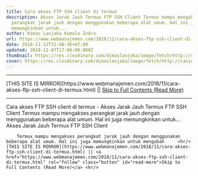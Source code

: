 ```yaml
---
title: Cara akses FTP SSH client di termux
description: Akses Jarak Jauh Termux FTP SSH Client Termux mampu mengakses
  perangkat jarak jauh dengan menggunakan beberapa alat umum. Hal ini juga
  memungkinkan untuk...
author: Dimas Lanjaka Kumala Indra
url: https://www.webmanajemen.com/2018/11/cara-akses-ftp-ssh-client-di-termux.html
date: 2018-11-12T12:48:36+07:00
updated: 2018-11-07T17:08:00.000Z
thumbnail: https://res.cloudinary.com/dimaslanjaka/image/fetch/http://caninechronicle.com/wp-content/uploads/2012/09/FTP-icon.jpg
cover: https://res.cloudinary.com/dimaslanjaka/image/fetch/http://caninechronicle.com/wp-content/uploads/2012/09/FTP-icon.jpg
---
```


<hr/> [THIS SITE IS MIRROR](https://www.webmanajemen.com/2018/11/cara-akses-ftp-ssh-client-di-termux.html) || <a href="https://www.webmanajemen.com/2018/11/cara-akses-ftp-ssh-client-di-termux.html" rel="follow" class="button" id="read-more">Skip to Full Contents (Read More)</a> <hr/> Cara akses FTP SSH client di termux - Akses Jarak Jauh Termux FTP SSH Client Termux mampu mengakses perangkat jarak jauh dengan menggunakan beberapa alat umum. Hal ini juga memungkinkan untuk... Akses Jarak Jauh 
Termux FTP SSH Client 

  
    
      
        Termux mampu mengakses perangkat jarak jauh dengan menggunakan         beberapa alat umum. Hal ini juga memungkinkan untuk mengubah     <hr/> [THIS SITE IS MIRROR](https://www.webmanajemen.com/2018/11/cara-akses-ftp-ssh-client-di-termux.html) || <a href="https://www.webmanajemen.com/2018/11/cara-akses-ftp-ssh-client-di-termux.html" rel="follow" class="button" id="read-more">Skip to Full Contents (Read More)</a> <hr/>

<script>
    if (location.host.includes('dimaslanjaka12')) {
      location.replace('https://www.webmanajemen.com/2018/11/cara-akses-ftp-ssh-client-di-termux.html');
    }
  </script>